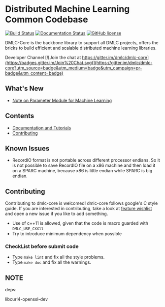 Distributed Machine Learning Common Codebase
============================================

[![Build Status](https://travis-ci.org/dmlc/dmlc-core.svg?branch=master)](https://travis-ci.org/dmlc/dmlc-core)
[![Documentation Status](https://readthedocs.org/projects/dmlc-core/badge/?version=latest)](http://dmlc-core.readthedocs.org/en/latest/)
[![GitHub license](http://dmlc.github.io/img/apache2.svg)](./LICENSE)


DMLC-Core is the backbone library to support all DMLC projects, offers the bricks to build efficient and scalable distributed machine learning libraries.

Developer Channel [![Join the chat at https://gitter.im/dmlc/dmlc-core](https://badges.gitter.im/Join%20Chat.svg)](https://gitter.im/dmlc/dmlc-core?utm_source=badge&utm_medium=badge&utm_campaign=pr-badge&utm_content=badge)


What's New
----------
* [Note on Parameter Module for Machine Learning](http://dmlc-core.readthedocs.org/en/latest/parameter.html)


Contents
--------
* [Documentation and Tutorials](http://dmlc-core.readthedocs.org/en/latest/)
* [Contributing](#contributing)

Known Issues
------------
* RecordIO format is not portable across different processor endians. So it is not possible to save RecordIO file on a x86 machine and then load it on a SPARC machine, because x86 is little endian while SPARC is big endian.


Contributing
------------

Contributing to dmlc-core is welcomed! dmlc-core follows google's C style guide. If you are interested in contributing, take a look at [feature wishlist](https://github.com/dmlc/dmlc-core/labels/feature%20wishlist) and open a new issue if you like to add something.

* Use of c++11 is allowed, given that the code is macro guarded with ```DMLC_USE_CXX11```
* Try to introduce minimum dependency when possible

### CheckList before submit code
* Type ```make lint``` and fix all the style problems.
* Type ```make doc``` and fix all the warnings.

NOTE
----
deps:

libcurl4-openssl-dev


